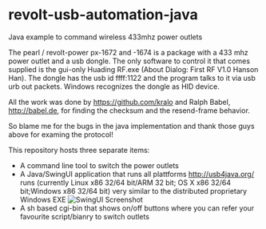 revolt-usb-automation-java
==========================

Java example to command wireless 433mhz power outlets

The pearl / revolt-power px-1672 and -1674 is a package with a 433 mhz power outlet and a usb dongle. 
The only software to control it that comes supplied is the gui-only Huading RF.exe (About Dialog: First RF V1.0 Hanson Han). 
The dongle has the usb id ffff:1122 and the program talks to it via usb urb out packets. 
Windows recognizes the dongle as HID device.

All the work was done by https://github.com/kralo and Ralph Babel, http://babel.de, for finding the checksum and the resend-frame behavior. 

So blame me for the bugs in the java implementation and thank those guys above for examing the protocol!

This repository hosts three separate items: 
* A command line tool to switch the power outlets
* A Java/SwingUI application that runs all plattforms http://usb4java.org/ runs (currently Linux x86 32/64 bit/ARM 32 bit; OS X x86 32/64 bit;Windows x86 32/64 bit) very similar to the distributed proprietary Windows EXE
![SwingUI Screenshot](https://pfichtner.github.io/revolt-usb-automation-java/screenshots/swingui.png)
* A sh based cgi-bin that shows on/off buttons where you can refer your favourite script/bianry to switch outlets

